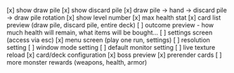 [x] show draw pile
[x] show discard pile
[x] draw pile -> hand -> discard pile -> draw pile rotation
[x] show level number
[x] max health stat
[x] card list preview (draw pile, discard pile, entire deck)
[ ] outcome preview - how much health will remain, what items will be bought...
[ ] settings screen (access via esc)
[x] menu screen (play one run, settings)
[ ] resolution setting
[ ] window mode setting
[ ] default monitor setting
[ ] live texture reload
[x] card/deck configuration
[x] boss preview
[x] prerender cards
[ ] more monster rewards (weapons, health, armor)
